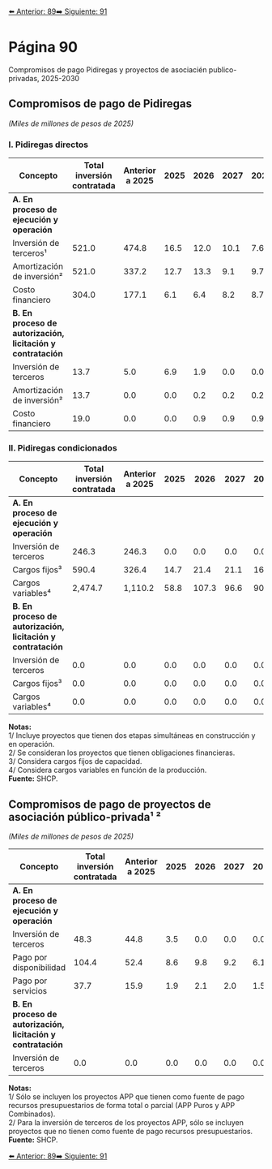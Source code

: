 [⬅️ Anterior: 89](./89.md)[➡️ Siguiente: 91](./91.md)

# Página 90

Compromisos de pago Pidiregas y proyectos de asociacién publico-privadas, 2025-2030

## Compromisos de pago de Pidiregas
*(Miles de millones de pesos de 2025)*

### I. Pidiregas directos
| **Concepto**                     | **Total inversión contratada** | **Anterior a 2025** | **2025** | **2026** | **2027** | **2028** | **2029** | **2030** | **Resto** |
|----------------------------------|--------------------------------|---------------------|----------|----------|----------|----------|----------|----------|----------|
| **A. En proceso de ejecución y operación** |||||||||
| Inversión de terceros¹           | 521.0                          | 474.8               | 16.5     | 12.0     | 10.1     | 7.6      | 0.0      | 0.0      | 0.0      |
| Amortización de inversión²       | 521.0                          | 337.2               | 12.7     | 13.3     | 9.1      | 9.7      | 8.7      | 8.4      | 121.8    |
| Costo financiero                 | 304.0                          | 177.1               | 6.1      | 6.4      | 8.2      | 8.7      | 8.1      | 7.6      | 81.8     |
| **B. En proceso de autorización, licitación y contratación** |||||||||
| Inversión de terceros            | 13.7                           | 5.0                 | 6.9      | 1.9      | 0.0      | 0.0      | 0.0      | 0.0      | 0.0      |
| Amortización de inversión²       | 13.7                           | 0.0                 | 0.0      | 0.2      | 0.2      | 0.2      | 0.2      | 0.2      | 12.6     |
| Costo financiero                 | 19.0                           | 0.0                 | 0.0      | 0.9      | 0.9      | 0.9      | 0.9      | 0.9      | 14.3     |

### II. Pidiregas condicionados
| **Concepto**                     | **Total inversión contratada** | **Anterior a 2025** | **2025** | **2026** | **2027** | **2028** | **2029** | **2030** | **Resto** |
|----------------------------------|--------------------------------|---------------------|----------|----------|----------|----------|----------|----------|----------|
| **A. En proceso de ejecución y operación** |||||||||
| Inversión de terceros            | 246.3                          | 246.3               | 0.0      | 0.0      | 0.0      | 0.0      | 0.0      | 0.0      | 0.0      |
| Cargos fijos³                    | 590.4                          | 326.4               | 14.7     | 21.4     | 21.1     | 16.4     | 16.4     | 16.1     | 157.9    |
| Cargos variables⁴                | 2,474.7                        | 1,110.2             | 58.8     | 107.3    | 96.6     | 90.3     | 80.2     | 76.6     | 854.8    |
| **B. En proceso de autorización, licitación y contratación** |||||||||
| Inversión de terceros            | 0.0                            | 0.0                 | 0.0      | 0.0      | 0.0      | 0.0      | 0.0      | 0.0      | 0.0      |
| Cargos fijos³                    | 0.0                            | 0.0                 | 0.0      | 0.0      | 0.0      | 0.0      | 0.0      | 0.0      | 0.0      |
| Cargos variables⁴                | 0.0                            | 0.0                 | 0.0      | 0.0      | 0.0      | 0.0      | 0.0      | 0.0      | 0.0      |

**Notas:**  
1/ Incluye proyectos que tienen dos etapas simultáneas en construcción y en operación.  
2/ Se consideran los proyectos que tienen obligaciones financieras.  
3/ Considera cargos fijos de capacidad.  
4/ Considera cargos variables en función de la producción.  
**Fuente:** SHCP.

## Compromisos de pago de proyectos de asociación público-privada¹ ²
*(Miles de millones de pesos de 2025)*

| **Concepto**                       | **Total inversión contratada** | **Anterior a 2025** | **2025** | **2026** | **2027** | **2028** | **2029** | **2030** | **Resto** |
|------------------------------------|--------------------------------|---------------------|----------|----------|----------|----------|----------|----------|----------|
| **A. En proceso de ejecución y operación** |||||||||
| Inversión de terceros              | 48.3                           | 44.8                | 3.5      | 0.0      | 0.0      | 0.0      | 0.0      | 0.0      | 0.0      |
| Pago por disponibilidad            | 104.4                          | 52.4                | 8.6      | 9.8      | 9.2      | 6.1      | 2.5      | 1.0      | 14.9     |
| Pago por servicios                 | 37.7                           | 15.9                | 1.9      | 2.1      | 2.0      | 1.5      | 1.0      | 0.8      | 12.5     |
| **B. En proceso de autorización, licitación y contratación** |||||||||
| Inversión de terceros              | 0.0                            | 0.0                 | 0.0      | 0.0      | 0.0      | 0.0      | 0.0      | 0.0      | 0.0      |

**Notas:**  
1/ Sólo se incluyen los proyectos APP que tienen como fuente de pago recursos presupuestarios de forma total o parcial (APP Puros y APP Combinados).  
2/ Para la inversión de terceros de los proyectos APP, sólo se incluyen proyectos que no tienen como fuente de pago recursos presupuestarios.  
**Fuente:** SHCP.


[⬅️ Anterior: 89](./89.md)[➡️ Siguiente: 91](./91.md)
